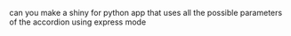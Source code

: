 can you make a shiny for python app that uses all the possible parameters of the accordion using express mode